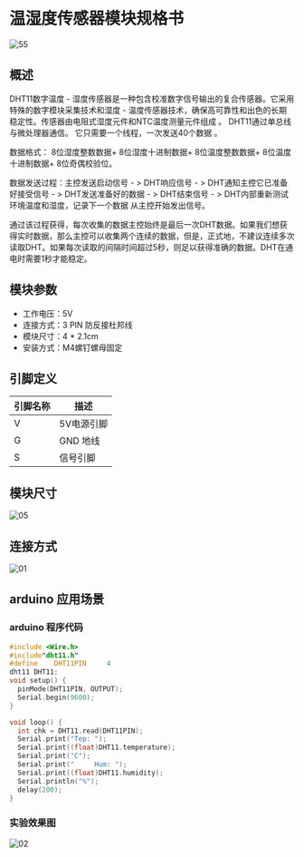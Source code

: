 # 温湿度传感器模块规格书

![55](E:\GitLab\sensors-kit\18.温湿度传感器模块\温湿度传感器模块图片\55.jpg)

## 概述

DHT11数字温度 - 湿度传感器是一种包含校准数字信号输出的复合传感器。它采用特殊的数字模块采集技术和湿度 - 温度传感器技术，确保高可靠性和出色的长期稳定性。传感器由电阻式湿度元件和NTC温度测量元件组成 。        DHT11通过单总线与微处理器通信。 它只需要一个线程，一次发送40个数据  。

数据格式：  8位湿度整数数据+ 8位湿度十进制数据+ 8位温度整数数据+ 8位温度十进制数据+ 8位奇偶校验位。   

数据发送过程：主控发送启动信号 - > DHT响应信号 - > DHT通知主控它已准备好接受信号 - > DHT发送准备好的数据 - > DHT结束信号 - > DHT内部重新测试环境温度和湿度，记录下一个数据 从主控开始发出信号。

 通过该过程获得，每次收集的数据主控始终是最后一次DHT数据。如果我们想获得实时数据，那么主控可以收集两个连续的数据，但是，正式地，不建议连续多次读取DHT。如果每次读取的间隔时间超过5秒，则足以获得准确的数据。DHT在通电时需要1秒才能稳定。  



## 模块参数

* 工作电压：5V
* 连接方式：3 PIN 防反接杜邦线
* 模块尺寸：4 * 2.1cm
* 安装方式：M4螺钉螺母固定

## 引脚定义

| 引脚名称| 描述 |
|---- |----|
| V | 5V电源引脚 |
| G | GND 地线 |
| S | 信号引脚 |

## 模块尺寸

![05](E:\GitLab\sensors-kit\18.温湿度传感器模块\温湿度传感器模块图片\05.jpg)

## 连接方式

![01](E:\GitLab\sensors-kit\18.温湿度传感器模块\温湿度传感器模块图片\01.jpg)


##  arduino 应用场景

### arduino 程序代码

```c++
#include <Wire.h>
#include"dht11.h"
#define    DHT11PIN     4
dht11 DHT11;
void setup() {
  pinMode(DHT11PIN, OUTPUT);
  Serial.begin(9600);
}

void loop() {
  int chk = DHT11.read(DHT11PIN);
  Serial.print("Tep: ");
  Serial.print((float)DHT11.temperature);
  Serial.print("C"); 
  Serial.print("     Hum: ");
  Serial.print((float)DHT11.humidity);
  Serial.println("%");
  delay(200);
}
```

### 实验效果图

![02](E:\GitLab\sensors-kit\18.温湿度传感器模块\温湿度传感器模块图片\02.jpg)